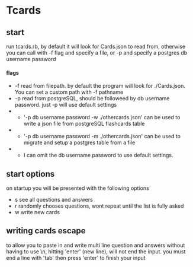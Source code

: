# Tcards

## start
run tcards.rb, by default it will look for Cards.json to read from, otherwise you can call with -f flag and specify a file, or -p and specify a postgres db username password

#### flags
- -f read from filepath. by default the program will look for ./Cards.json. You can set a custom path with -f pathname
- -p read from postgreSQL, should be followeed by db username password. just -p will use default settings
- - '-p db username password -w ./othercards.json' can be used to write a json file from postgreSQL flashcards table
- - '-p db username password -m ./othercards.json' can be used to migrate and setup a postgres table from a file
- - I can omit the db username password to use default settings. 

## start options
on startup you will be presented with the following options

- s see all questions and answers
- r randomly chooses questions, wont repeat until the list is fully asked
- w write new cards

## writing cards escape
to allow you to paste in and write multi line question and answers without having to use \n, hitting 'enter' (new line), will not end the input. you must end a line with 'tab' then press 'enter' to finish your input
